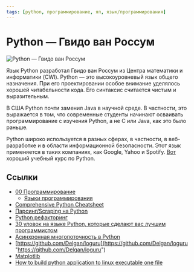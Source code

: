 ```yaml
---
tags: [python, программирование, яп, язык/программирования]
---
```

# Python — Гвидо ван Россум

![Python — Гвидо ван Россум](../assets/Python%20-%20%D0%93%D0%B2%D0%B8%D0%B4%D0%BE%20%D0%B2%D0%B0%D0%BD%20%D0%A0%D0%BE%D1%81%D1%81%D1%83%D0%BC.jpg)

Язык Python разработал Гвидо ван Россум из Центра математики и информатики (CWI). Python — это высокоуровневый язык общего назначения. При его проектировании особое внимание уделялось хорошей читабельности кода. Его синтаксис считается чистым и выразительным.  
  
В США Python почти заменил Java в научной среде. В частности, это выражается в том, что современные студенты начинают осваивать программирование с изучения Python, а не C или Java, как это было раньше.  
  
Python широко используется в разных сферах, в частности, в веб-разработке и в области информационной безопасности. Этот язык применяется в таких компаниях, как Google, Yahoo и Spotify. [Вот](https://freecoursesite.com/complete-python-bootcamp-go-from-zero-to-hero-in-python-4/) хороший учебный курс по Python.

## Ссылки

- [00 Программирование](00%20Программирование.md)
  - [Языки программирования](%D0%AF%D0%B7%D1%8B%D0%BA%D0%B8%20%D0%BF%D1%80%D0%BE%D0%B3%D1%80%D0%B0%D0%BC%D0%BC%D0%B8%D1%80%D0%BE%D0%B2%D0%B0%D0%BD%D0%B8%D1%8F.md)
- [Comprehensive Python Cheatsheet](https://gto76.github.io/python-cheatsheet/)
- [Парсинг/Scraping на Python](https://www.youtube.com/playlist?list=PLqGS6O1-DZLprgEaEeKn9BWKZBvzVi_la)
- [Python рефакторинг](Python%20рефакторинг.md)
- [30 уловок на языке Python, которые сделают вас лучшим программистом](30%20%D1%83%D0%BB%D0%BE%D0%B2%D0%BE%D0%BA%20%D0%BD%D0%B0%20%D1%8F%D0%B7%D1%8B%D0%BA%D0%B5%20Python,%20%D0%BA%D0%BE%D1%82%D0%BE%D1%80%D1%8B%D0%B5%20%D1%81%D0%B4%D0%B5%D0%BB%D0%B0%D1%8E%D1%82%20%D0%B2%D0%B0%D1%81%20%D0%BB%D1%83%D1%87%D1%88%D0%B8%D0%BC%20%D0%BF%D1%80%D0%BE%D0%B3%D1%80%D0%B0%D0%BC%D0%BC%D0%B8%D1%81%D1%82%D0%BE%D0%BC.md)
- [Асинхронная многопоточность в Python](Асинхронная%20многопоточность%20в%20Python.md)
- [https://github.com/Delgan/loguru](https://github.com/Delgan/loguru "https://github.com/Delgan/loguru")
- [Matplotlib](Matplotlib.md)
- [How to build python application to linux executable one file](https://youtu.be/KCEd8dsmcLo)
